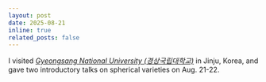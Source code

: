 ```yaml
---
layout: post
date: 2025-08-21
inline: true
related_posts: false
---
```


I visited *[Gyeongsang National University (경상국립대학교)](https://www.gnu.ac.kr/math/main.do)* in Jinju, Korea, and gave two introductory talks on spherical varieties on Aug. 21-22.
